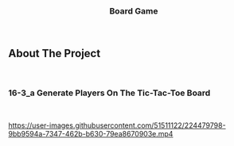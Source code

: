 <h3 align="center">Board Game</h3>
</br>

## About The Project
    
<br/>

### 16-3_a    Generate Players On The Tic-Tac-Toe Board

<br/>




https://user-images.githubusercontent.com/51511122/224479798-9bb9594a-7347-462b-b630-79ea8670903e.mp4

